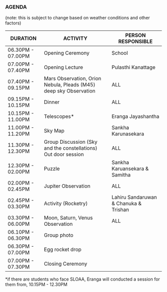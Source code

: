 
### AGENDA
(note: this is subject to change based on weather conditions and other factors) 

| DURATION    | ACTIVITY              | PERSON RESPONSIBLE|  
|-------------|-----------------------|-------------------|
|06.30PM - 07.00PM |Opening Ceremony| School|
|07.00PM - 07.40PM | Opening Lecture | Pulasthi Kanattage|
|07.40PM - 09.15PM | Mars Observation, Orion Nebula, Pleads (M45) deep sky Observation| ALL|
|09.15PM - 10.15PM | Dinner|ALL|
|10.15PM - 11.00PM | Telescopes* | Eranga Jayashantha|
|11.00PM - 11.20PM | Sky Map| Sankha Karunasekara| 
|11.30PM - 12.30PM | Group Discussion (Sky and the constellations) Out door session | ALL|
|12.30PM - 02.00PM | Puzzle| Sankha Karuansekara & Samitha| 
|02.00PM - 02.45PM | Jupiter Observation|ALL|
|02.45PM - 03.30PM | Activity (Rocketry) | Lahiru Sandaruwan & Chanuka & Trishan |
|03.30PM - 06.00PM | Moon, Saturn, Venus Observation| ALL|
|06.10PM - 06.30PM | Group photo| 
|06.30PM - 07.00PM | Egg rocket drop|
|07.00PM - 07.30PM | Closing Ceremony|

*if there are students who face SLOAA, Eranga will conducted a session for them from, 10.15PM - 12.30PM
